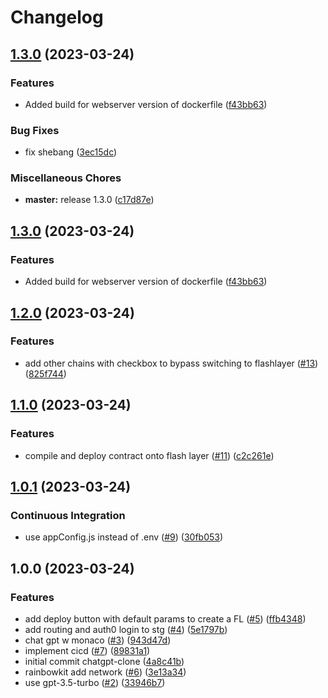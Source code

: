 # Changelog

## [1.3.0](https://github.com/alt-research/flashGPT/compare/v1.2.0...v1.3.0) (2023-03-24)


### Features

* Added build for webserver version of dockerfile ([f43bb63](https://github.com/alt-research/flashGPT/commit/f43bb6313d8391fb3acc55a68fb432c5e389d837))


### Bug Fixes

* fix shebang ([3ec15dc](https://github.com/alt-research/flashGPT/commit/3ec15dc222d38678a394f8a3a56e1644063d4b98))


### Miscellaneous Chores

* **master:** release 1.3.0 ([c17d87e](https://github.com/alt-research/flashGPT/commit/c17d87e58692fb7d64d461da9ce0c59dfb90a8d2))

## [1.3.0](https://github.com/alt-research/flashGPT/compare/v1.2.0...v1.3.0) (2023-03-24)


### Features

* Added build for webserver version of dockerfile ([f43bb63](https://github.com/alt-research/flashGPT/commit/f43bb6313d8391fb3acc55a68fb432c5e389d837))

## [1.2.0](https://github.com/alt-research/flashGPT/compare/v1.1.0...v1.2.0) (2023-03-24)


### Features

* add other chains with checkbox to bypass switching to flashlayer ([#13](https://github.com/alt-research/flashGPT/issues/13)) ([825f744](https://github.com/alt-research/flashGPT/commit/825f7449434e2faecaefd972d1b6855d188f21f8))

## [1.1.0](https://github.com/alt-research/flashGPT/compare/v1.0.1...v1.1.0) (2023-03-24)


### Features

* compile and deploy contract onto flash layer ([#11](https://github.com/alt-research/flashGPT/issues/11)) ([c2c261e](https://github.com/alt-research/flashGPT/commit/c2c261eddb33c1b54eb5ab555a12ddcac70fd1a1))

## [1.0.1](https://github.com/alt-research/flashGPT/compare/v1.0.0...v1.0.1) (2023-03-24)


### Continuous Integration

* use appConfig.js instead of .env ([#9](https://github.com/alt-research/flashGPT/issues/9)) ([30fb053](https://github.com/alt-research/flashGPT/commit/30fb0534ccc1f3d964645116b68de33ab72b5e0a))

## 1.0.0 (2023-03-24)


### Features

* add deploy button with default params to create a FL ([#5](https://github.com/alt-research/flashGPT/issues/5)) ([ffb4348](https://github.com/alt-research/flashGPT/commit/ffb4348fe20e519f21847e0749a03a94ba4c1398))
* add routing and auth0 login to stg ([#4](https://github.com/alt-research/flashGPT/issues/4)) ([5e1797b](https://github.com/alt-research/flashGPT/commit/5e1797bb546a3d37f93761988bd822a6c22591f2))
* chat gpt w monaco ([#3](https://github.com/alt-research/flashGPT/issues/3)) ([943d47d](https://github.com/alt-research/flashGPT/commit/943d47de44b06ac8f4fde9c78171cb2434952e6b))
* implement cicd ([#7](https://github.com/alt-research/flashGPT/issues/7)) ([89831a1](https://github.com/alt-research/flashGPT/commit/89831a1f46d34a2c1ab1100bd37a48dcabf0f300))
* initial commit chatgpt-clone ([4a8c41b](https://github.com/alt-research/flashGPT/commit/4a8c41b26f59a07ad53c02a1d6cda0e1ed226f92))
* rainbowkit add network ([#6](https://github.com/alt-research/flashGPT/issues/6)) ([3e13a34](https://github.com/alt-research/flashGPT/commit/3e13a34854af3485adb33455472fe1c0f1b6562f))
* use gpt-3.5-turbo ([#2](https://github.com/alt-research/flashGPT/issues/2)) ([33946b7](https://github.com/alt-research/flashGPT/commit/33946b7c2bfcddb770e691f0100e3bf1d1b30aeb))
